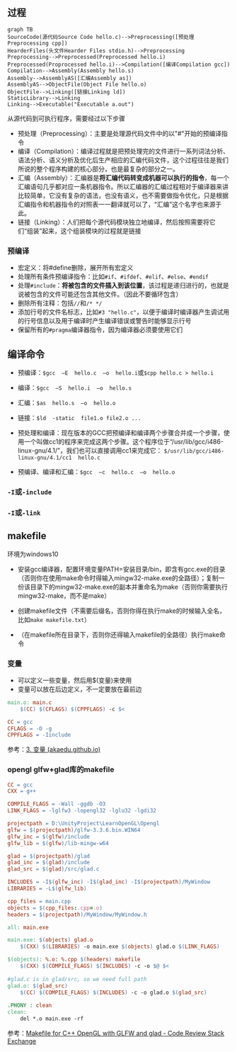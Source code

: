 ## 过程

```mermaid
graph TB
SourceCode(源代码Source Code hello.c)-->Preprocessing([预处理Preprocessing cpp])
HearderFiles(头文件Hearder Files stdio.h)-->Preprocessing
Preprocessing-->Preprocessed(Preprocessed hello.i)
Preprocessed(Proprocessed hello.i)-->Compilation([编译Compilation gcc])
Compilation-->Assembly(Assembly hello.s)
Assembly-->AssemblyAS([汇编Assembly as])
AssemblyAS-->ObjectFile(Object File hello.o)
ObjectFile-->Linking([链接Linking ld])
StaticLibrary-->Linking
Linking-->Executable("Executable a.out")
```

从源代码到可执行程序，需要经过以下步骤

-   预处理（Preprocessing）：主要是处理源代码文件中的以"#"开始的预编译指令
-   编译（Compilation）：编译过程就是把预处理完的文件进行一系列词法分析、语法分析、语义分析及优化后生产相应的汇编代码文件，这个过程往往是我们所说的整个程序构建的核心部分，也是最复杂的部分之一。
-   汇编（Assembly）：汇编器是**将汇编代码转变成机器可以执行的指令**，每一个汇编语句几乎都对应一条机器指令。所以汇编器的汇编过程相对于编译器来讲比较简单，它没有复杂的语法，也没有语义，也不需要做指令优化，只是根据汇编指令和机器指令的对照表一一翻译就可以了，“汇编”这个名字也来源于此。
-   链接（Linking）：人们把每个源代码模块独立地编译，然后按照需要将它们“组装”起来，这个组装模块的过程就是链接

### 预编译

-   宏定义：将#define删除，展开所有宏定义
-   处理所有条件预编译指令：比如`#if`、`#ifdef`、`#elif`、`#else`、`#endif`
-   处理`#include`：**将被包含的文件插入到该位置**，该过程是递归进行的，也就是说被包含的文件可能还包含其他文件。（因此不要循环包含）
-   删除所有注释：包括`//`和`/* */`
-   添加行号的文件名标志，比如`#3 "hello.c"`，以便于编译时编译器产生调试用的行号信息以及用于编译时产生编译错误或警告时能够显示行号
-   保留所有的`#pragma`编译器指令，因为编译器必须要使用它们

## 编译命令

-   预编译：`$gcc  –E  hello.c  –o  hello.i`或`$cpp hello.c > hello.i`
-   编译：`$gcc  –S  hello.i  –o  hello.s`
-   汇编：`$as  hello.s  –o  hello.o`
-   链接：`$ld  -static  file1.o file2.o ...`



-   预处理和编译：现在版本的GCC把预编译和编译两个步骤合并成一个步骤，使用一个叫做cc1的程序来完成这两个步骤。这个程序位于“/usr/lib/gcc/i486-linux-gnu/4.1/”，我们也可以直接调用cc1来完成它：
    `$/usr/lib/gcc/i486-linux-gnu/4.1/cc1  hello.c`
-   预编译、编译和汇编：`$gcc  –c  hello.c  –o  hello.o`



### `-I`或`-include`



### `-I`或`-link`

## makefile

环境为windows10

-   安装gcc编译器，配置环境变量PATH=安装目录/bin，即含有gcc.exe的目录（否则你在使用make命令时得输入mingw32-make.exe的全路径）；复制一份该目录下的mingw32-make.exe的副本并重命名为make（否则你需要执行mingw32-make，而不是make）

-   创建makefile文件（不需要后缀名，否则你得在执行make的时候输入全名，比如`make makefile.txt`）
-   （在makefile所在目录下，否则你还得输入makefile的全路径）执行make命令

### 变量

-   可以定义一些变量，然后用$(变量)来使用
-   变量可以放在后边定义，不一定要放在最前边

```makefile
main.o: main.c
	$(CC) $(CFLAGS) $(CPPFLAGS) -c $<

CC = gcc
CFLAGS = -O -g
CPPFLAGS = -Iinclude
```

参考：[3. 变量 (akaedu.github.io)](http://akaedu.github.io/book/ch22s03.html)

### opengl glfw+glad库的makefile

``` makefile
CC = gcc
CXX = g++

COMPILE_FLAGS = -Wall -ggdb -O3
LINK_FLAGS = -lglfw3 -lopengl32 -lglu32 -lgdi32

projectpath = D:\UnityProject\LearnOpenGL\Opengl
glfw = $(projectpath)/glfw-3.3.6.bin.WIN64
glfw_inc = $(glfw)/include
glfw_lib = $(glfw)/lib-mingw-w64

glad = $(projectpath)/glad
glad_inc = $(glad)/include
glad_src = $(glad)/src/glad.c

INCLUDES = -I$(glfw_inc) -I$(glad_inc) -I$(projectpath)/MyWindow
LIBRARIES = -L$(glfw_lib)

cpp_files = main.cpp
objects = $(cpp_files:.cpp=.o)
headers = $(projectpath)/MyWindow/MyWindow.h

all: main.exe

main.exe: $(objects) glad.o
	$(CXX) $(LIBRARIES) -o main.exe $(objects) glad.o $(LINK_FLAGS)

$(objects): %.o: %.cpp $(headers) makefile
	$(CXX) $(COMPILE_FLAGS) $(INCLUDES) -c -o $@ $<
	
#glad.c is in glad/src, so we need full path
glad.o: $(glad_src)
	$(CC) $(COMPILE_FLAGS) $(INCLUDES) -c -o glad.o $(glad_src)
		
.PHONY : clean
clean:
	del *.o main.exe -rf
```

参考：[Makefile for C++ OpenGL with GLFW and glad - Code Review Stack Exchange](https://codereview.stackexchange.com/questions/78855/makefile-for-c-opengl-with-glfw-and-glad)



